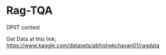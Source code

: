 # Rag-TQA
DPIIT contest

Get Data at this link;
https://www.kaggle.com/datasets/abhishekchavan01/ragdata
